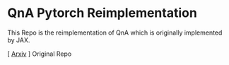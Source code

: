# QnA Pytorch Reimplementation

This Repo is the reimplementation of QnA which is originally implemented by JAX.


[ [Arxiv](https://arxiv.org/abs/2112.11435) ]
Original Repo



